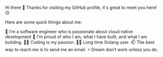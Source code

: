 Hi there 👋
Thanks for visiting my GitHub profile, it's great to meet you here! 😊

Here are some quick things about me:

🔭 I'm a software engineer who is passionate about cloud native development
🧸 I'm proud of who I am, what I have built, and what I am building.
🧑‍💻 Coding is my passion.
✍🏼 Long time Golang user.
📫 The best way to reach me is to send me an email.
⚡ Dream don't work unless you do.
